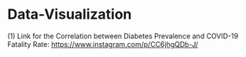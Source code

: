 # Data-Visualization

(1) Link for the Correlation between Diabetes Prevalence and COVID-19 Fatality Rate: https://www.instagram.com/p/CC6jhgQDb-J/
